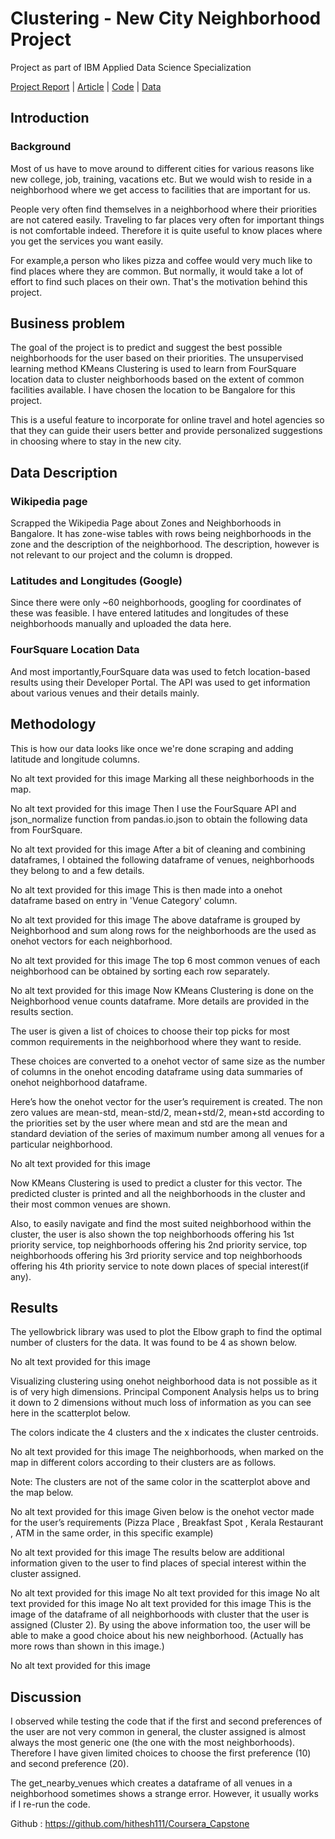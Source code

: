 <h1>Clustering - New City Neighborhood Project</h1>

Project  as part of IBM Applied Data Science Specialization

<a href = 'https://docs.google.com/document/d/1IlCTmYZgrYKHxcLRApbsOsRRtqjjlEUqvlnT71n8_Uk/export?format=pdf'>Project Report</a> | <a href = 'https://www.linkedin.com/pulse/new-city-neighborhood-project-hithesh-kk/'>Article</a> | <a href = 'https://github.com/hithesh111/Coursera_Capstone/blob/master/Code.ipynb'>Code</a> | <a href = 'https://github.com/hithesh111/Coursera_Capstone/blob/master/Data.md'>Data</a>

<b><h2>Introduction</h2></b>

<b><h3>Background</h3></b>
Most of us have to move around to different cities for various reasons like new college, job, training, vacations etc. But we would wish to reside in a neighborhood where we get access to facilities that are important for us.

People very often find themselves in a neighborhood where their priorities are not catered easily. Traveling to far places very often for important things is not comfortable indeed. Therefore it is quite useful to know places where you get the services you want easily.

For example,a person who likes pizza and coffee would very much like to find places where they are common. But normally, it would take a lot of effort to find such places on their own. That's the motivation behind this project.

<b><h2>Business problem</h2></b>
The goal of the project is to predict and suggest the best possible neighborhoods for the user based on their priorities. The unsupervised learning method KMeans Clustering is used to learn from FourSquare location data to cluster neighborhoods based on the extent of common facilities available. I have chosen the location to be Bangalore for this project.

This is a useful feature to incorporate for online travel and hotel agencies so that they can guide their users better and provide personalized suggestions in choosing where to stay in the new city.

<h2><b>Data Description</b></h2>
<h3><b>Wikipedia page</b></h3>
Scrapped the Wikipedia Page about Zones and Neighborhoods in Bangalore. It has zone-wise tables with rows being neighborhoods in the zone and the description of the neighborhood. The description, however is not relevant to our project and the column is dropped.

<h3><b>Latitudes and Longitudes (Google)</h3></b>
Since there were only ~60 neighborhoods, googling for coordinates of these was feasible. I have entered latitudes and longitudes of these neighborhoods manually and uploaded the data here.

<h3><b>FourSquare Location Data</h3></b>
And most importantly,FourSquare data was used to fetch location-based results using their Developer Portal. The API was used to get information about various venues and their details mainly.

<h2><b>Methodology</h2></b>
This is how our data looks like once we're done scraping and adding latitude and longitude columns.

No alt text provided for this image
Marking all these neighborhoods in the map.

No alt text provided for this image
Then I use the FourSquare API and json_normalize function from pandas.io.json to obtain the following data from FourSquare.

No alt text provided for this image
After a bit of cleaning and combining dataframes, I obtained the following dataframe of venues, neighborhoods they belong to and a few details.

No alt text provided for this image
This is then made into a onehot dataframe based on entry in 'Venue Category' column.

No alt text provided for this image
The above dataframe is grouped by Neighborhood and sum along rows for the neighborhoods are the used as onehot vectors for each neighborhood.

No alt text provided for this image
The top 6 most common venues of each neighborhood can be obtained by sorting each row separately.

No alt text provided for this image
Now KMeans Clustering is done on the Neighborhood venue counts dataframe. More details are provided in the results section.

The user is given a list of choices to choose their top picks for most common requirements in the neighborhood where they want to reside.

These choices are converted to a onehot vector of same size as the number of columns in the onehot encoding dataframe using data summaries of onehot neighborhood dataframe.

Here’s how the onehot vector for the user’s requirement is created. The non zero values are mean-std, mean-std/2, mean+std/2, mean+std according to the priorities set by the user where mean and std are the mean and standard deviation of the series of maximum number among all venues for a particular neighborhood.

No alt text provided for this image


Now KMeans Clustering is used to predict a cluster for this vector. The predicted cluster is printed and all the neighborhoods in the cluster and their most common venues are shown.

Also, to easily navigate and find the most suited neighborhood within the cluster, the user is also shown the top neighborhoods offering his 1st priority service, top neighborhoods offering his 2nd priority service, top neighborhoods offering his 3rd priority service and top neighborhoods offering his 4th priority service to note down places of special interest(if any).

<b><h2>Results</h2></b>

The yellowbrick library was used to plot the Elbow graph to find the optimal number of clusters for the data. It was found to be 4 as shown below.

No alt text provided for this image


Visualizing clustering using onehot neighborhood data is not possible as it is of very high dimensions. Principal Component Analysis helps us to bring it down to 2 dimensions without much loss of information as you can see here in the scatterplot below.

The colors indicate the 4 clusters and the x indicates the cluster centroids.

No alt text provided for this image
The neighborhoods, when marked on the map in different colors according to their clusters are as follows.

Note: The clusters are not of the same color in the scatterplot above and the map below.

No alt text provided for this image
Given below is the onehot vector made for the user’s requirements (Pizza Place , Breakfast Spot , Kerala Restaurant , ATM in the same order, in this specific example)

No alt text provided for this image
The results below are additional information given to the user to find places of special interest within the cluster assigned.

No alt text provided for this image
No alt text provided for this image
No alt text provided for this image
No alt text provided for this image
This is the image of the dataframe of all neighborhoods with cluster that the user is assigned (Cluster 2). By using the above information too, the user will be able to make a good choice about his new neighborhood. (Actually has more rows than shown in this image.)

No alt text provided for this image
<h2><b>Discussion</h2></b>
I observed while testing the code that if the first and second preferences of the user are not very common in general, the cluster assigned is almost always the most generic one (the one with the most neighborhoods). Therefore I have given limited choices to choose the first preference (10) and second preference (20). 

The get_nearby_venues which creates a dataframe of all venues in a neighborhood sometimes shows a strange error. However, it usually works if I re-run the code.

Github : https://github.com/hithesh111/Coursera_Capstone
